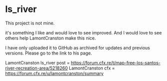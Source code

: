 # ls_river

This project is not mine. 

it's something I like and would love to see improved. 
And I would love to see others help LamontCranston make this nice. 

I have only uploaded it to GitHub as archived for updates and previous versions. Please go to the link to his page.

LamontCranston ls_river post = https://forum.cfx.re/t/map-free-los-santos-river-recreation-area/5218260
LamontCranston cfx = https://forum.cfx.re/u/lamontcranston/summary
